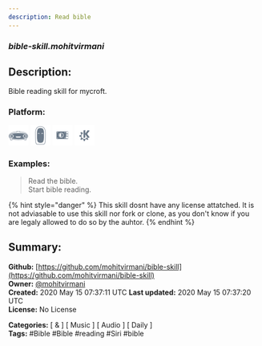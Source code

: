 ```yaml
---
description: Read bible
---
```


### _bible-skill.mohitvirmani_  
## Description:  
Bible reading skill for mycroft.  
  
  
### Platform:  
 ![Mark I](../.gitbook/assets/mark-1-icon.png)  ![Mark II](../.gitbook/assets/mark-2-icon.png)  ![Picroft](../.gitbook/assets/picroft-icon.png)  ![plasmoid](../.gitbook/assets/kde.png)   
### Examples:  
> Read the bible.  
> Start bible reading.  
  
{% hint style="danger" %}
This skill dosnt have any license attatched. It is not adviasable to use this skill nor fork or clone, as you don't know if you are legaly allowed to do so by the auhtor.
{% endhint %}
  
## Summary:  
**Github:** [https://github.com/mohitvirmani/bible-skill](https://github.com/mohitvirmani/bible-skill)  
**Owner:** [@mohitvirmani](https://github.com/mohitvirmani)  
**Created:** 2020 May 15 07:37:11 UTC  **Last updated:** 2020 May 15 07:37:20 UTC  
**License:** No License  
  
**Categories:** [ & ] [ Music ] [ Audio ] [ Daily ]   
**Tags:** \#Bible \#Bible \#reading \#Siri \#bible   
